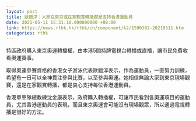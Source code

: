 ```yaml
---
layout: post
title: 歐鎧淳：大家在東京或在家觀賞轉播都是支持香港運動員
date: 2021-05-11 15:31:10.000000000 +08:00
link: https://news.rthk.hk/rthk/ch/component/k2/1590302-20210511.htm
categories: rthk
---
```


特區政府購入東京奧運轉播權，由本港5間持牌電視台轉播或直播，讓市民免費收看奧運賽事。

取得奧運參賽資格的香港女子游泳代表歐鎧淳表示，作為運動員，一直努力訓練，希望有一日可以全神貫注參與比賽，以至參與奧運。她相信無論大家到東京現場觀賽，還是在家觀賞轉播，都是衷心支持每位香港運動員。

香港單車隊總教練沈金康表示，政府購入轉播權，可讓巿民看到各奧運項目的運動員，尤其香港運動員的表現，而且東京奧運會可能沒有現場觀眾，所以通過電視轉播是很好的方法。
